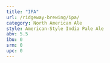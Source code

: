 ```yaml
---
title: "IPA"
url: /ridgeway-brewing/ipa/
category: North American Ale
style: American-Style India Pale Ale
abv: 5.5
ibu: 0
srm: 0
upc: 0
---
```


